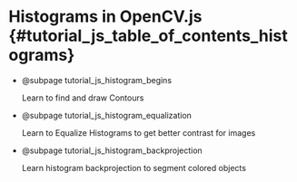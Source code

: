 Histograms in OpenCV.js {#tutorial_js_table_of_contents_histograms}
====================

-   @subpage tutorial_js_histogram_begins

    Learn to find and draw Contours

-   @subpage tutorial_js_histogram_equalization

    Learn to Equalize Histograms to get better contrast for images

-   @subpage tutorial_js_histogram_backprojection

    Learn histogram backprojection to segment colored objects
